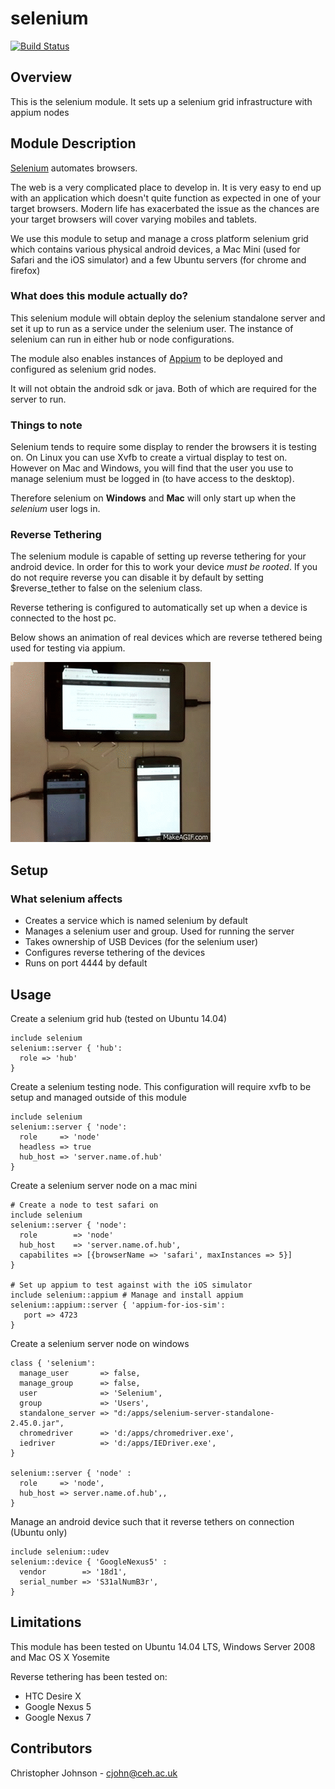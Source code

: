 # selenium
[![Build Status](https://travis-ci.org/NERC-CEH/puppet-selenium.svg?branch=master)](https://travis-ci.org/NERC-CEH/puppet-selenium)
## Overview

This is the selenium module. It sets up a selenium grid infrastructure with appium nodes

## Module Description

[Selenium](http://www.seleniumhq.org/) automates browsers.

The web is a very complicated place to develop in. It is very easy to end up with an application
which doesn't quite function as expected in one of your target browsers. Modern life has exacerbated
the issue as the chances are your target browsers will cover varying mobiles and tablets. 

We use this module to setup and manage a cross platform selenium grid which contains various
physical android devices, a Mac Mini (used for Safari and the iOS simulator) and a few Ubuntu 
servers (for chrome and firefox)

### What does this module actually do?

This selenium module will obtain deploy the selenium standalone server and set it up to run
as a service under the selenium user. The instance of selenium can run in either hub or node
configurations.

The module also enables instances of [Appium](http://appium.io/) to be deployed and configured
as selenium grid nodes.

It will not obtain the android sdk or java. Both of which are required for the server to run.

### Things to note

Selenium tends to require some display to render the browsers it is testing on. On Linux you
can use Xvfb to create a virtual display to test on. However on Mac and Windows, you will find
that the user you use to manage selenium must be logged in (to have access to the desktop).

Therefore selenium on **Windows** and **Mac** will only start up when the *selenium* user logs in.

### Reverse Tethering

The selenium module is capable of setting up reverse tethering for your android device. In 
order for this to work your device *must be rooted*. If you do not require reverse you can 
disable it by default by setting $reverse_tether to false on the selenium class.

Reverse tethering is configured to automatically set up when a device is connected to the host
pc.

Below shows an animation of real devices which are reverse tethered being used for testing via
appium.

![Mobile testing](mobile-devices.gif)

## Setup

### What selenium affects

* Creates a service which is named selenium by default
* Manages a selenium user and group. Used for running the server
* Takes ownership of USB Devices (for the selenium user)
* Configures reverse tethering of the devices
* Runs on port 4444 by default

## Usage

Create a selenium grid hub (tested on Ubuntu 14.04)

    include selenium
    selenium::server { 'hub': 
      role => 'hub'
    }

Create a selenium testing node. This configuration will require xvfb to be setup and managed outside 
of this module

    include selenium
    selenium::server { 'node':
      role     => 'node'
      headless => true
      hub_host => 'server.name.of.hub'
    }

Create a selenium server node on a mac mini

    # Create a node to test safari on
    include selenium
    selenium::server { 'node':
      role        => 'node'
      hub_host    => 'server.name.of.hub',
      capabilites => [{browserName => 'safari', maxInstances => 5}]
    }

    # Set up appium to test against with the iOS simulator
    include selenium::appium # Manage and install appium
    selenium::appium::server { 'appium-for-ios-sim':
       port => 4723
    }

Create a selenium server node on windows

    class { 'selenium': 
      manage_user       => false,
      manage_group      => false,
      user              => 'Selenium',
      group             => 'Users',
      standalone_server => "d:/apps/selenium-server-standalone-2.45.0.jar",
      chromedriver      => 'd:/apps/chromedriver.exe',
      iedriver          => 'd:/apps/IEDriver.exe',
    }

    selenium::server { 'node' :
      role     => 'node',
      hub_host => server.name.of.hub',,
    }

Manage an android device such that it reverse tethers on connection (Ubuntu only)
    
    include selenium::udev
    selenium::device { 'GoogleNexus5' :
      vendor        => '18d1',
      serial_number => 'S31alNumB3r',
    }

## Limitations

This module has been tested on Ubuntu 14.04 LTS, Windows Server 2008 and Mac OS X Yosemite

Reverse tethering has been tested on:
- HTC Desire X
- Google Nexus 5
- Google Nexus 7

## Contributors

Christopher Johnson - cjohn@ceh.ac.uk
